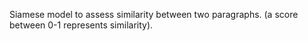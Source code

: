 Siamese model to assess similarity between two paragraphs. (a score between 0-1 represents similarity).
